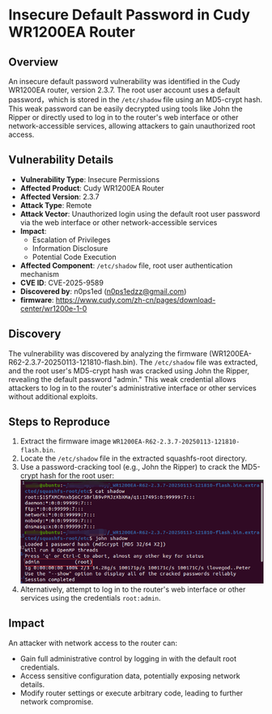 # Insecure Default Password in Cudy WR1200EA Router

## Overview
An insecure default password vulnerability was identified in the Cudy WR1200EA router, version 2.3.7. The root user account uses a default password，which is stored in the `/etc/shadow` file using an MD5-crypt hash. This weak password can be easily decrypted using tools like John the Ripper or directly used to log in to the router's web interface or other network-accessible services, allowing attackers to gain unauthorized root access.

## Vulnerability Details
- **Vulnerability Type**: Insecure Permissions
- **Affected Product**: Cudy WR1200EA Router
- **Affected Version**: 2.3.7
- **Attack Type**: Remote
- **Attack Vector**: Unauthorized login using the default root user password via the web interface or other network-accessible services
- **Impact**:
  - Escalation of Privileges
  - Information Disclosure
  - Potential Code Execution
- **Affected Component**: `/etc/shadow` file, root user authentication mechanism
- **CVE ID**: CVE-2025-9589
- **Discovered by**: n0ps1ed (n0ps1edzz@gmail.com)
- **firmware**: https://www.cudy.com/zh-cn/pages/download-center/wr1200e-1-0

## Discovery
The vulnerability was discovered by analyzing the firmware (WR1200EA-R62-2.3.7-20250113-121810-flash.bin). The `/etc/shadow` file was extracted, and the root user's MD5-crypt hash was cracked using John the Ripper, revealing the default password "admin." This weak credential allows attackers to log in to the router's administrative interface or other services without additional exploits.

## Steps to Reproduce
1. Extract the firmware image `WR1200EA-R62-2.3.7-20250113-121810-flash.bin`.
2. Locate the `/etc/shadow` file in the extracted squashfs-root directory.
3. Use a password-cracking tool (e.g., John the Ripper) to crack the MD5-crypt hash for the root user:
![PoC 2 Result: Root Directory Listing](./img/1.png)
4. Alternatively, attempt to log in to the router's web interface or other services using the credentials `root:admin`.

## Impact
An attacker with network access to the router can:
- Gain full administrative control by logging in with the default root credentials.
- Access sensitive configuration data, potentially exposing network details.
- Modify router settings or execute arbitrary code, leading to further network compromise.
